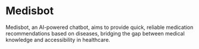 # Medisbot
Medisbot, an AI-powered chatbot, aims to provide quick, reliable medication recommendations based on diseases, bridging the gap between medical knowledge and accessibility in healthcare.
